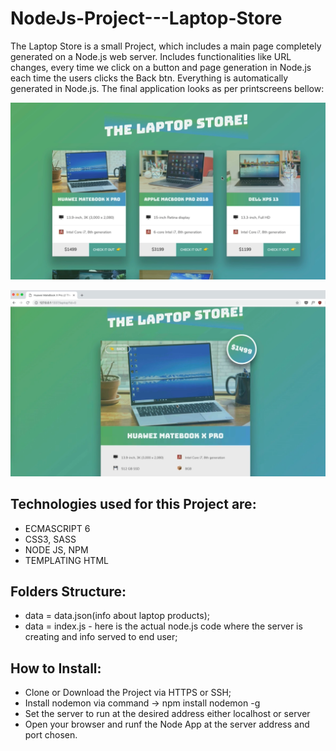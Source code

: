 # NodeJs-Project---Laptop-Store
The Laptop Store is a small Project, which includes a main page completely generated on a Node.js web server. Includes functionalities like URL changes, every time we click on a button and page generation in Node.js each time the users clicks the Back btn. Everything is automatically generated in Node.js.
The final application looks as per printscreens bellow: 
<p align="center">
  <img src="https://raw.githubusercontent.com/Portfolio-Projects/NodeJs-Project---Laptop-Store/master/img/overview.png">
</p>
<p align="center">
  <img src="https://raw.githubusercontent.com/Portfolio-Projects/NodeJs-Project---Laptop-Store/master/img/product.png">
</p>

## Technologies used for this Project are:
- ECMASCRIPT 6
- CSS3, SASS
- NODE JS, NPM
- TEMPLATING HTML

## Folders Structure:
- data = data.json(info about laptop products);
- data = index.js - here is the actual node.js code where the server is creating and info served to end user;

## How to Install: 
- Clone or Download the Project via HTTPS or SSH;
- Install nodemon via command -> npm install nodemon -g 
- Set the server to run at the desired address either localhost or server
- Open your browser and runf the Node App at the server address and port chosen. 

